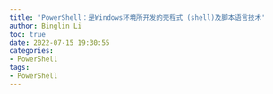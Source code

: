 ```yaml
---
title: 'PowerShell：是Windows环境所开发的壳程式 (shell)及脚本语言技术'
author: Binglin Li
toc: true
date: 2022-07-15 19:30:55
categories:
- PowerShell
tags:
- PowerShell
---
```

